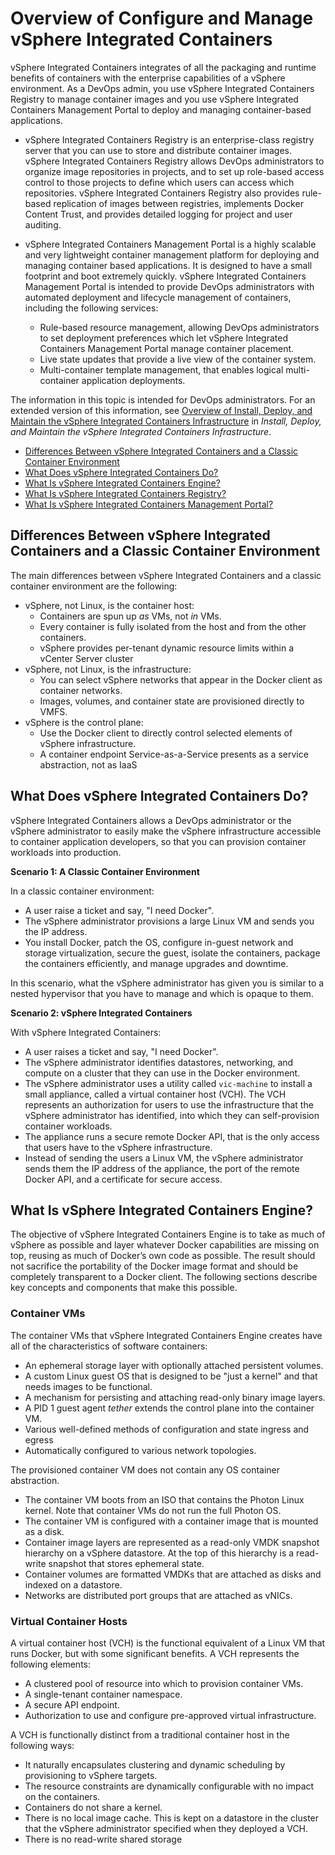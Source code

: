 # Overview of Configure and Manage vSphere Integrated Containers  #

vSphere Integrated Containers integrates of all the packaging and runtime benefits of containers with the enterprise capabilities of a vSphere environment. As a DevOps admin, you use vSphere Integrated Containers Registry to manage container images and you use vSphere Integrated Containers Management Portal to deploy and managing container-based applications. 

- vSphere Integrated Containers Registry is an enterprise-class registry server that you can use to store and distribute container images. vSphere Integrated Containers Registry allows DevOps administrators to organize image repositories in projects, and to set up role-based access control to those projects to define which users can access which repositories. vSphere Integrated Containers Registry also provides rule-based replication of images between registries, implements Docker Content Trust, and provides detailed logging for project and user auditing.
- vSphere Integrated Containers Management Portal is a highly scalable and very lightweight container management platform for deploying and managing container based applications. It is designed to have a small footprint and boot extremely quickly. vSphere Integrated Containers Management Portal is intended to provide DevOps administrators with automated deployment and lifecycle management of containers, including the following services: 

   - Rule-based resource management, allowing DevOps administrators to set deployment preferences which let vSphere Integrated Containers Management Portal manage container placement.
   - Live state updates that provide a live view of the container system.
   - Multi-container template management, that enables logical multi-container application deployments.

The information in this topic is intended for DevOps administrators. For an extended version of this information, see [Overview of Install, Deploy, and Maintain the vSphere Integrated Containers Infrastructure](../vic_vsphere_admin/introduction.md) in *Install, Deploy, and Maintain the vSphere Integrated Containers Infrastructure*. 

- [Differences Between vSphere Integrated Containers and a Classic Container Environment](#differences)
- [What Does vSphere Integrated Containers Do?](#whatisvic)
- [What Is vSphere Integrated Containers Engine?](#engine)
- [What Is vSphere Integrated Containers Registry?](#whats_registry)
- [What Is vSphere Integrated Containers Management Portal?](#whats_portal)

## Differences Between vSphere Integrated Containers and a Classic Container Environment <a id="differences"></a>

The main differences between vSphere Integrated Containers and a classic container environment are the following:

- vSphere, not Linux, is the container host:
  - Containers are spun up *as* VMs, not *in* VMs.
  - Every container is fully isolated from the host and from the other containers.
  - vSphere provides per-tenant dynamic resource limits within a vCenter Server cluster
- vSphere, not Linux, is the infrastructure:
  - You can select vSphere networks that appear in the Docker client as container networks.
  - Images, volumes, and container state are provisioned directly to VMFS.
- vSphere is the control plane:
  - Use the Docker client to directly control selected elements of vSphere infrastructure.
  - A container endpoint Service-as-a-Service presents as a service abstraction, not as IaaS

## What Does vSphere Integrated Containers Do? <a id="whatisvic"></a>

vSphere Integrated Containers allows a DevOps administrator or the vSphere administrator to easily make the vSphere infrastructure accessible to container application developers, so that you can provision container workloads into production.

**Scenario 1: A Classic Container Environment**

In a classic container environment: 

- A user raise a ticket and say, "I need Docker". 
- The vSphere administrator provisions a large Linux VM and sends you the IP address.
- You install Docker, patch the OS, configure in-guest network and storage virtualization, secure the guest, isolate the containers, package the containers efficiently, and manage upgrades and downtime. 
 
In this scenario, what the vSphere administrator has given you is similar to a nested hypervisor that you have to manage and which is opaque to them.

**Scenario 2: vSphere Integrated Containers**

With vSphere Integrated Containers: 

- A user raises a ticket and say, "I need Docker". 
- The vSphere administrator identifies datastores, networking, and compute on a cluster that they can use in the Docker environment. 
- The vSphere administrator uses a utility called `vic-machine` to install a small appliance, called a virtual container host (VCH). The VCH represents an authorization for users to use the infrastructure that the vSphere administrator has identified, into which they can self-provision container workloads.
- The appliance runs a secure remote Docker API, that is the only access that users have to the vSphere infrastructure.
- Instead of sending the users a Linux VM, the vSphere administrator sends them the IP address of the appliance, the port of the remote Docker API, and a certificate for secure access.

## What Is vSphere Integrated Containers Engine? <a id="engine"></a>

The objective of vSphere Integrated Containers Engine is to take as much of vSphere as possible and layer whatever Docker capabilities are missing on top, reusing as much of Docker’s own code as possible. The  result should not sacrifice the portability of the Docker image format and should be completely transparent to a Docker client. The following sections describe key concepts and components that make this possible.

### Container VMs ###

The container VMs that vSphere Integrated Containers Engine creates have all of the characteristics of software containers:

- An ephemeral storage layer with optionally attached persistent volumes.
- A custom Linux guest OS that is designed to be "just a kernel" and that needs images to be functional.
- A mechanism for persisting and attaching read-only binary image layers.
- A PID 1 guest agent *tether* extends the control plane into the container VM.
- Various well-defined methods of configuration and state ingress and egress
- Automatically configured to various network topologies.

The provisioned container VM does not contain any OS container abstraction. 

- The container VM boots from an ISO that contains the Photon Linux kernel. Note that container VMs do not run the full Photon OS.
- The container VM is configured with a container image that is mounted as a disk. 
- Container image layers are represented as a read-only VMDK snapshot hierarchy on a vSphere datastore. At the top of this hierarchy is a read-write snapshot that stores ephemeral state. 
- Container volumes are formatted VMDKs that are attached as disks and indexed on a datastore. 
- Networks are distributed port groups that are attached as vNICs.

### Virtual Container Hosts ###

A virtual container host (VCH) is the functional equivalent of a Linux VM that runs Docker, but with some significant benefits. A VCH represents the following elements:
- A clustered pool of resource into which to provision container VMs.
- A single-tenant container namespace.
- A secure API endpoint. 
- Authorization to use and configure pre-approved virtual infrastructure.

A VCH is functionally distinct from a traditional container host in the following ways:

- It naturally encapsulates clustering and dynamic scheduling by provisioning to vSphere targets.
- The resource constraints are dynamically configurable with no impact on the containers.
- Containers do not share a kernel.
- There is no local image cache. This is kept on a datastore in the cluster that the vSphere administrator specified when they deployed a VCH.
- There is no read-write shared storage